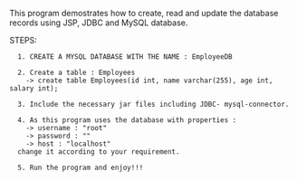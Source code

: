 This program demostrates how to create, read and update the database records using JSP, JDBC and MySQL database.

STEPS:

      1. CREATE A MYSQL DATABASE WITH THE NAME : EmployeeDB
      
      2. Create a table : Employees 
        -> create table Employees(id int, name varchar(255), age int, salary int);
        
      3. Include the necessary jar files including JDBC- mysql-connector.
      
      4. As this program uses the database with properties : 
        -> username : "root" 
        -> password : "" 
        -> host : "localhost" 
      change it according to your requirement.
      
      5. Run the program and enjoy!!!

